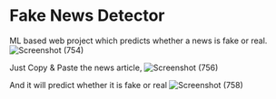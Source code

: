 # Fake News Detector

ML based web project which predicts whether a news is fake or real.
![Screenshot (754)](https://github.com/lakshay451/Fake-News-Detection/assets/89472581/226b2612-43d2-44e8-ad82-a9646f3f6a45)

Just Copy & Paste the news article,
![Screenshot (756)](https://github.com/lakshay451/Fake-News-Detection/assets/89472581/52acf4c7-36fb-417d-9daa-51be98d8449d)

And it will predict whether it is fake or real
![Screenshot (758)](https://github.com/lakshay451/Fake-News-Detection/assets/89472581/2879fbf8-6cf8-4bb7-a755-823df0d69ede)

